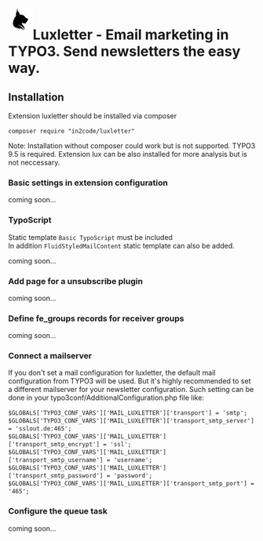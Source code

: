 <img align="left" src="../../Resources/Public/Icons/lux.svg" width="50" />

# Luxletter - Email marketing in TYPO3. Send newsletters the easy way.

## Installation

Extension luxletter should be installed via composer

```
composer require "in2code/luxletter"
```

Note: Installation without composer could work but is not supported. 
TYPO3 9.5 is required. Extension lux can be also installed for more analysis but is not 
neccessary.

### Basic settings in extension configuration

coming soon...


### TypoScript

Static template `Basic TypoScript` must be included\
In addition `FluidStyledMailContent` static template can also be added.

coming soon...


### Add page for a unsubscribe plugin

coming soon...


### Define fe_groups records for receiver groups

coming soon...


### Connect a mailserver

If you don't set a mail configuration for luxletter, 
the default mail configuration from TYPO3 will be used.
But it's highly recommended to set a different mailserver for your newsletter configuration.
Such setting can be done in your typo3conf/AdditionalConfiguration.php file like:

```
$GLOBALS['TYPO3_CONF_VARS']['MAIL_LUXLETTER']['transport'] = 'smtp';
$GLOBALS['TYPO3_CONF_VARS']['MAIL_LUXLETTER']['transport_smtp_server'] = 'sslout.de:465';
$GLOBALS['TYPO3_CONF_VARS']['MAIL_LUXLETTER']['transport_smtp_encrypt'] = 'ssl';
$GLOBALS['TYPO3_CONF_VARS']['MAIL_LUXLETTER']['transport_smtp_username'] = 'username';
$GLOBALS['TYPO3_CONF_VARS']['MAIL_LUXLETTER']['transport_smtp_password'] = 'password';
$GLOBALS['TYPO3_CONF_VARS']['MAIL_LUXLETTER']['transport_smtp_port'] = '465';
```


### Configure the queue task

coming soon...
